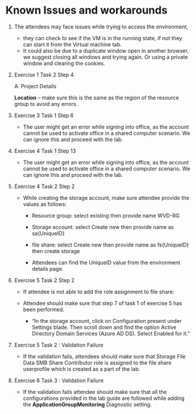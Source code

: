 # Known Issues and workarounds 


1. The attendees may face issues while trying to access the environment, 
    - they can check to see if the VM is in the running state, if not they can start it from the Virtual machine tab. 
    - It could also be due to a duplicate window open in another browser, we suggest closing all windows and trying again. Or using a private window and clearing the cookies.  

1. Exercise 1 Task 2  Step 4 

   A. Project Details     

   **Location** – make sure this is the same as the region of the resource group to avoid any errors. 

1. Exercise 3 Task 1 Step 6 

   - The user might get an error while signing into office, as the account cannot be used to activate office in a shared computer scenario. We can ignore this and proceed with the lab.  

1. Exercise 4 Task 1 Step 13 

   - The user might get an error while signing into office, as the account cannot be used to activate office in a shared computer scenario. We can ignore this and proceed with the lab.  

1. Exercise 4 Task 2 Step 2 

   - While creating the storage account, make sure attendee provide the values as follows: 

       - Resource group: select existing then provide name WVD-RG 

       - Storage account: select Create new then provide name as sa{UniqueID} 

       - file share: select Create new then provide name as fs{UniqueID} then create storage 

       - Attendees can find the UniqueID value from the environment details page.  

1. Exercise 5 Task 2 Step 2 

   - If attendee is not able to add the role assignment to file share: 

   - Attendee should make sure that step 7 of task 1 of exercise 5 has been performed. 

       - “In the storage account, click on Configuration present under Settings blade. Then scroll down and find the option Active Directory Domain Services (Azure AD DS). Select Enabled for it.” 

1. Exercise 5 Task 2 : Validation Failure 

   - If the validation fails, attendees should make sure that Storage File Data SMB Share Contributor role is assigned to the file share userprofile which is created as a part of the lab. 

1. Exercise 6 Task 3 : Validation Failure 

   - If the validation fails attendee should make sure that all the configurations provided in the lab guide are followed while adding the **ApplicationGroupMonitoring** Diagnostic setting. 
